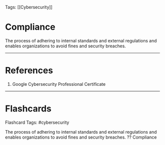Tags: [[Cybersecurity]]
# Compliance

The process of adhering to internal standards and external regulations and enables organizations to avoid fines and security breaches.

---
# References

1. Google Cybersecurity Professional Certificate

---
# Flashcards

Flashcard Tags: #cybersecurity

The process of adhering to internal standards and external regulations and enables organizations to avoid fines and security breaches.
??
Compliance
<!--SR:!2024-05-11,12,288!2024-05-04,5,250-->